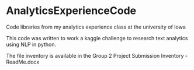 # AnalyticsExperienceCode
Code libraries from my analytics experience class at the university of Iowa

This code was written to work a kaggle challenge to research text analytics using NLP in python.

The file inventory is available in the Group 2 Project Submission Inventory - ReadMe.docx
